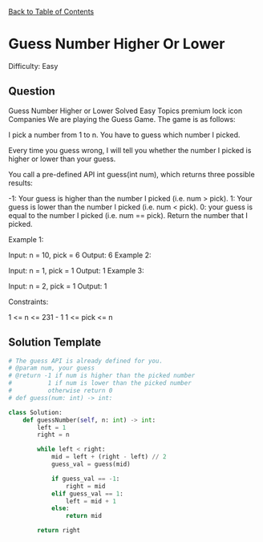 [Back to Table of Contents](../README.md)

# Guess Number Higher Or Lower
Difficulty: Easy

## Question
Guess Number Higher or Lower
Solved
Easy
Topics
premium lock icon
Companies
We are playing the Guess Game. The game is as follows:

I pick a number from 1 to n. You have to guess which number I picked.

Every time you guess wrong, I will tell you whether the number I picked is higher or lower than your guess.

You call a pre-defined API int guess(int num), which returns three possible results:

-1: Your guess is higher than the number I picked (i.e. num > pick).
1: Your guess is lower than the number I picked (i.e. num < pick).
0: your guess is equal to the number I picked (i.e. num == pick).
Return the number that I picked.

 

Example 1:

Input: n = 10, pick = 6
Output: 6
Example 2:

Input: n = 1, pick = 1
Output: 1
Example 3:

Input: n = 2, pick = 1
Output: 1
 

Constraints:

1 <= n <= 231 - 1
1 <= pick <= n

## Solution Template
```python
# The guess API is already defined for you.
# @param num, your guess
# @return -1 if num is higher than the picked number
#          1 if num is lower than the picked number
#          otherwise return 0
# def guess(num: int) -> int:

class Solution:
    def guessNumber(self, n: int) -> int:
        left = 1
        right = n

        while left < right:
            mid = left + (right - left) // 2
            guess_val = guess(mid)

            if guess_val == -1:
                right = mid
            elif guess_val == 1:
                left = mid + 1
            else:
                return mid

        return right
        
```
